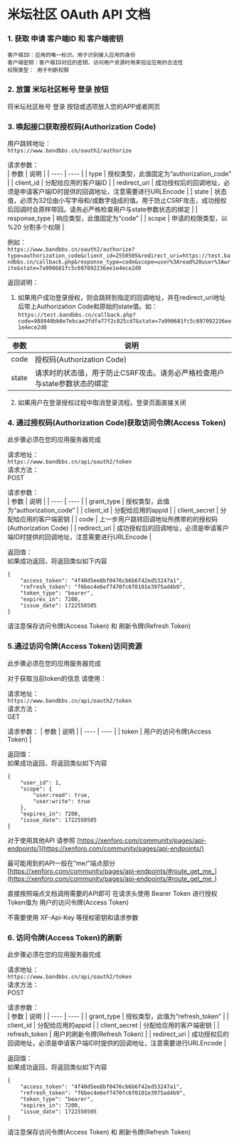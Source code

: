 # 米坛社区 OAuth API 文档

### 1. 获取 申请 客户端ID 和 客户端密钥
```
客户端ID：应用的唯一标识。用于识别接入应用的身份  
客户端密钥：客户端ID对应的密钥，访问用户资源时用来验证应用的合法性 
权限类型： 用于判断权限
```
### 2. 放置 米坛社区帐号 登录 按钮

将米坛社区帐号 登录 按钮或选项放入您的APP或者网页  

### 3. 唤起接口获取授权码(Authorization Code)

用户跳转地址：  
```https://www.bandbbs.cn/oauth2/authorize```  

请求参数：  
|  参数   | 说明  |
|  ----  | ----  |
| type  | 授权类型，此值固定为“authorization_code” |
| client_id  | 分配给应用的客户端ID |
| redirect_uri  | 成功授权后的回调地址，必须是申请客户端ID时提供的回调地址，注意需要进行URLEncode |
| state  | 状态值，必须为32位由小写字母和/或数字组成的值。用于防止CSRF攻击，成功授权后回调时会原样带回。请务必严格检查用户与state参数状态的绑定 |
| response_type | 响应类型，此值固定为“code” |
| scope | 申请的权限类型，以 %20 分割多个权限  |

例如：  
```https://www.bandbbs.cn/oauth2/authorize?type=authorization_code&client_id=2550505&redirect_uri=https://test.bandbbs.cn/callback.php&response_type=code&scope=user%3Aread%20user%3Awrite&state=7a990681fc5c697092236ee1e4ece2d0```  

返回说明：  
1. 如果用户成功登录授权，则会跳转到指定的回调地址，并在redirect_uri地址后带上Authorization Code和原始的state值。如：  
```https://test.bandbbs.cn/callback.php?code=988940bb8e7ebcae2fdfa77f2c825cd7&state=7a990681fc5c697092236ee1e4ece2d0```


|  参数   | 说明  |
|  ----  | ----  |
| code  | 授权码(Authorization Code) |
| state  | 请求时的状态值，用于防止CSRF攻击。请务必严格检查用户与state参数状态的绑定|

2. 如果用户在登录授权过程中取消登录流程，登录页面直接关闭  


### 4. 通过授权码(Authorization Code)获取访问令牌(Access Token)

此步骤必须在您的应用服务器完成

请求地址：  
```https://www.bandbbs.cn/api/oauth2/token```  
请求方法：  
POST 

请求参数：  
|  参数   | 说明  |
|  ----  | ----  |
| grant_type  | 授权类型，此值为“authorization_code” |
| client_id  | 分配给应用的appid |
| client_secret  | 分配给应用的客户端密钥 |
| code  | 上一步用户跳转回调地址所携带的的授权码(Authorization Code) |
| redirect_uri  | 成功授权后的回调地址，必须是申请客户端ID时提供的回调地址，注意需要进行URLEncode |


返回值：  
如果成功返回，将返回类似如下内容
```
{
    "access_token": "4f40d5ee8bf0476cb6b6f42ed53247a1",
    "refresh_token": "f6bec4e6ef7470fc6f0101e3975ad4b9",
    "token_type": "bearer",
    "expires_in": 7200,
    "issue_date": 1722550505
}
```

请注意保存访问令牌(Access Token) 和 刷新令牌(Refresh Token)

### 5.通过访问令牌(Access Token)访问资源  

此步骤必须在您的应用服务器完成

对于获取当前token的信息 请使用：

请求地址：  
```https://www.bandbbs.cn/api/oauth2/token```  
请求方法：  
GET

请求参数： 
|  参数   | 说明  |
|  ----  | ----  |
| token  | 用户的访问令牌(Access Token) |

返回值：  
如果成功返回，将返回类似如下内容
```
{
    "user_id": 1,
    "scope": {
        "user:read": true,
        "user:write": true
    },
    "expires_in": 7200,
    "issue_date": 1722550505
}
```

对于使用其他API 请参照
[https://xenforo.com/community/pages/api-endpoints/](https://xenforo.com/community/pages/api-endpoints/)

最可能用到的API一般在“me/”端点部分
[https://xenforo.com/community/pages/api-endpoints/#route_get_me_](https://xenforo.com/community/pages/api-endpoints/#route_get_me_)

直接按照端点文档调用需要的API即可
在请求头使用 Bearer Token 进行授权 Token值为 用户的访问令牌(Access Token)

不需要使用 XF-Api-Key 等授权密钥和请求参数

### 6. 访问令牌(Access Token)的刷新

此步骤必须在您的应用服务器完成

请求地址：  
```https://www.bandbbs.cn/api/oauth2/token```  
请求方法：  
POST 

请求参数：  
|  参数   | 说明  |
|  ----  | ----  |
| grant_type  | 授权类型，此值为“refresh_token” |
| client_id  | 分配给应用的appid |
| client_secret  | 分配给应用的客户端密钥 |
| refresh_token  | 用户的刷新令牌(Refresh Token) |
| redirect_uri  | 成功授权后的回调地址，必须是申请客户端ID时提供的回调地址，注意需要进行URLEncode |


返回值：  
如果成功返回，将返回类似如下内容
```
{
    "access_token": "4f40d5ee8bf0476cb6b6f42ed53247a1",
    "refresh_token": "f6bec4e6ef7470fc6f0101e3975ad4b9",
    "token_type": "bearer",
    "expires_in": 7200,
    "issue_date": 1722550505
}
```

请注意保存访问令牌(Access Token) 和 刷新令牌(Refresh Token)
